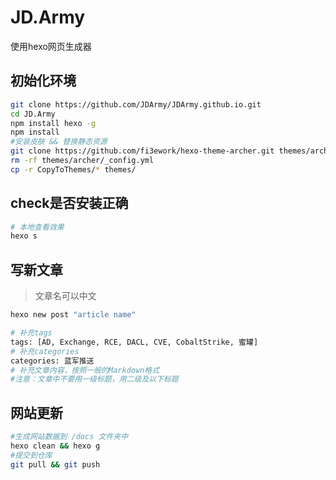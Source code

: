 # JD.Army
使用hexo网页生成器
## 初始化环境
```bash
git clone https://github.com/JDArmy/JDArmy.github.io.git
cd JD.Army
npm install hexo -g
npm install
#安装皮肤 && 替换静态资源
git clone https://github.com/fi3ework/hexo-theme-archer.git themes/archer --depth=1
rm -rf themes/archer/_config.yml
cp -r CopyToThemes/* themes/
```
## check是否安装正确
```bash
# 本地查看效果
hexo s
```
## 写新文章
> 文章名可以中文
```bash
hexo new post "article name"

# 补充tags
tags: [AD, Exchange, RCE, DACL, CVE, CobaltStrike, 蜜罐]
# 补充categories
categories: 蓝军推送
# 补充文章内容，按照一般的Markdown格式
#注意：文章中不要用一级标题，用二级及以下标题

```
## 网站更新
```bash
#生成网站数据到 /docs 文件夹中
hexo clean && hexo g
#提交到仓库
git pull && git push
```